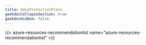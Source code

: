 ```yaml
---
title: ddosProtectionPlans
geekdocCollapseSection: true
geekdocHidden: false
---
```


{{< azure-resources-recommendationlist name="azure-resources-recommendationlist" >}}
